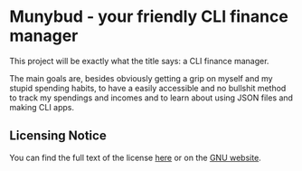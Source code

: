 # Munybud - your friendly CLI finance manager

This project will be exactly what the title says: a CLI finance manager.

The main goals are, besides obviously getting a grip on myself and my stupid spending habits, to have a easily accessible and no bullshit method to track my spendings and incomes and to learn about using JSON files and making CLI apps.

## Licensing Notice

You can find the full text of the license [here](LICENSES/LICENSE-LGPL-3.0.txt) or on the [GNU website](https://www.gnu.org/licenses/lgpl-3.0.html).
